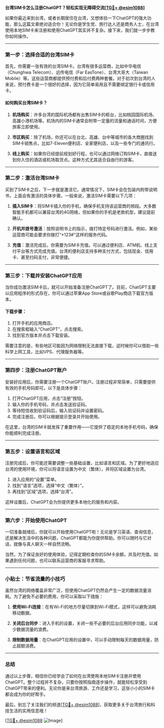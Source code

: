 **台湾SIM卡怎么注册ChatGPT？轻松实现无障碍交流[[TG💪+ @esim1088](https://t.me/s/esim1088)]**

如果你最近来到台湾，或者长期居住在台湾，又想体验一下ChatGPT的强大功能，那么这篇文章绝对适合你！无论你是学生党、旅行达人还是商务人士，在台湾使用本地SIM卡来注册和使用ChatGPT其实并不复杂。接下来，我们就一步步教你如何操作。

---

### 第一步：选择合适的台湾SIM卡

首先，你需要一张有效的台湾SIM卡。台湾有很多运营商，比如中华电信（Chunghwa Telecom）、远传电信（Far EasTone）、台湾大哥大（Taiwan Mobile）等。这些运营商都提供预付费和后付费两种套餐。对于初次到台湾的人来说，预付费卡是一个很好的选择，因为它简单易用且不需要绑定银行卡或信用卡。

#### 如何购买台湾SIM卡？
1. **机场购买**：许多台湾的国际机场都有出售SIM卡的柜台，比如桃园国际机场、高雄小港机场等。机场内的SIM卡通常会附带一定量的流量和通话时间，方便旅客立即使用。
   
2. **市区购买**：除了机场，你还可以在台北、高雄、台中等城市的各大商圈找到SIM卡销售点，比如7-Eleven便利店、全家便利店，以及一些专门的通讯行。

3. **线上购买**：如果你已经提前规划好行程，也可以通过网络订购SIM卡，直接送到你入住的酒店或机场取货点。这种方式尤其适合自由行的游客。

---

### 第二步：激活台湾SIM卡

买到了SIM卡之后，下一步就是激活它。通常情况下，SIM卡会在包装内附带说明书，上面会有激活的具体步骤。一般来说，激活SIM卡需要以下几项：

1. **插入SIM卡**：将SIM卡插入你的手机，确保手机支持该运营商的频段。大多数智能手机都可以兼容台湾的4G网络，但如果你的手机是老款机型，建议提前确认。

2. **开机并拨号激活**：按照说明书上的指示，拨打特定号码进行激活。例如，某些运营商可能会要求你拨打“*123#”这样的服务代码。

3. **充值**：激活完成后，你需要为SIM卡充值。可以通过便利店、ATM机、线上支付平台等方式完成充值。台湾的便利店支持多种支付方式，包括现金、信用卡、甚至扫码支付，非常便捷。

---

### 第三步：下载并安装ChatGPT应用

当你成功激活SIM卡后，就可以开始准备注册ChatGPT了。目前，ChatGPT主要以应用程序的形式存在，你可以通过苹果App Store或谷歌Play商店下载官方版本。

#### 下载步骤：
1. 打开手机的应用商店。
2. 在搜索框输入“ChatGPT”，点击搜索。
3. 找到官方版本并点击下载安装。

需要注意的是，有些地区可能因为网络限制无法直接下载，这时候你可以借助一些科学上网工具，比如VPS、代理服务器等。

---

### 第四步：注册ChatGPT账户

安装好应用后，你需要注册一个ChatGPT账户。注册过程非常简单，只需要提供有效的手机号码即可。以下是具体步骤：

1. 打开ChatGPT应用，点击“注册”按钮。
2. 输入你的手机号码，并点击发送验证码。
3. 等待短信收到验证码后，输入验证码并设置密码。
4. 完成注册后，你可以根据提示登录并开始使用。

在这里，台湾的SIM卡就发挥了重要作用——它提供了稳定的本地手机号码，确保你能顺利完成注册。

---

### 第五步：设置语言和区域

注册完成后，你可能还需要调整一些基础设置，比如语言和区域。为了更好地适应台湾的使用环境，你可以将语言设置为中文（繁体），并将区域设置为台湾。

1. 进入应用的“设置”菜单。
2. 找到“语言”选项，选择“中文（繁体）”。
3. 再找到“区域”选项，选择“台湾”。

这样设置后，ChatGPT会为你提供更多本地化的服务和内容。

---

### 第六步：开始使用ChatGPT

一切准备就绪后，你就可以开始使用ChatGPT啦！无论是学习英语、查询信息，还是解决生活中的各种问题，ChatGPT都能为你提供帮助。你可以随时与它对话，就像与真人聊天一样自然流畅。

当然，为了保证良好的使用体验，记得定期检查你的SIM卡余额，并及时充值。如果遇到任何问题，也可以联系运营商的客服寻求帮助。

---

### 小贴士：节省流量的小技巧

虽然台湾的网络覆盖非常广泛，但使用ChatGPT仍然会产生一定的数据流量消耗。为了避免不必要的费用，你可以采取以下措施：

1. **使用Wi-Fi连接**：在有Wi-Fi的地方尽量切换到Wi-Fi模式，这样可以避免消耗移动数据。
   
2. **关闭后台同步**：进入手机的设置，关闭一些不必要的后台应用同步功能，以减少数据流量的浪费。

3. **限制数据用量**：在ChatGPT应用的设置中，可以手动限制每天的数据用量，防止超额消费。

---

### 总结

通过以上步骤，相信你已经学会了如何在台湾使用本地SIM卡注册并使用ChatGPT。整个过程并不复杂，只要你按照指南逐步操作，就能轻松享受到ChatGPT带来的便利。无论你是来台湾旅游、工作还是学习，这张小小的SIM卡都会成为你的好帮手。

最后，别忘了关注我们的频道[[TG💪+ @esim1088](https://t.me/s/esim1088)]，获取更多关于台湾旅行和科技生活的实用信息哦！

[[TG💪+ @esim1088](https://t.me/s/esim1088) ![Image](https://i.postimg.cc/4NQfJmqS/Snipaste-2025-05-13-00-14-12.png)]